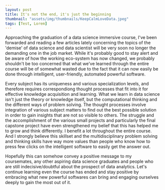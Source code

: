 ```yaml
---
layout: post
title: It's not the end, it's just the beginning
thumbnail: "assets/img/thumbnails/KeepCalmLoveData.jpeg"
tags: [Test, Lorem]
---
```


Approaching the graduation of a data science immersive course, I've been forwarded and reading a few articles lately concerning the topics of the 'demise' of data science and data scientist will be very soon no longer the demanding one in the job market. While it's probably good to stay alert and be aware of how the working eco-system has now changed, we probably shouldn't be too concerned that what we've learned through the entire course will be of somewhat wasted due to the fact that it can now easily be done through intelligent, user-friendly, automated powerful software. 

Every subject has its uniqueness and various specialization levels, and therefore requires correspondiong thought processes that fit into it for effective knowledge acquisition and learning. What we learn in data science isn't just the theory or knowledge itself, but the computational thinking and the different ways of problem solving. The thought processes involve integration of various subject matters to find out the best possible solution in order to gain insights that are not so visible to others. The struggle and the accomplishment of the various small projects and particularly the final capstone project have even strengthened my belief that this has helped me to grow and think differently. I benefit a lot throughout the entire course. And I strongly believe this skillset and the multidisciplinary problem solving and thinking skills have way more values than people who know how to press few clicks on the intelligent software to easily get the answer out.

Hopefully this can somehow convey a positive message to my coursemates, any other aspiring data science graduates and people who are still indecisive/doubtful about the prospect of data analytics. Let's continue learning even the course has ended and stay positive by embracing what new powerful softwares can bring and engaging ourselves deeply to gain the most out of it.

